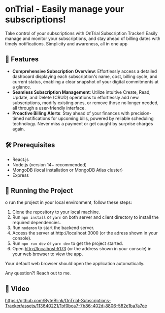 # onTrial - Easily manage your subscriptions!

Take control of your subscriptions with OnTrial Subscription Tracker! Easily manage and monitor your subscriptions, and stay ahead of billing dates with timely notifications. Simplicity and awareness, all in one app

## 🚀 Features

- **Comprehensive Subscription Overview**: Effortlessly access a detailed dashboard displaying each subscription's name, cost, billing cycle, and current status, enabling a clear snapshot of your digital commitments at a glance.
- **Seamless Subscription Management**: Utilize intuitive Create, Read, Update, and Delete (CRUD) operations to effortlessly add new subscriptions, modify existing ones, or remove those no longer needed, all through a user-friendly interface.
- **Proactive Billing Alerts**: Stay ahead of your finances with precision-timed notifications for upcoming bills, powered by reliable scheduling technology. Never miss a payment or get caught by surprise charges again.

## 🛠️ Prerequisites

- React.js
- Node.js (version 14+ recommended)
- MongoDB (local installation or MongoDB Atlas cluster)
- Express

## 🚦 Running the Project

o run the project in your local environment, follow these steps:

1. Clone the repository to your local machine.
2. Run `npm install` or `yarn` on both server and client directory to install the required dependencies.
3. Run `nodemon` to start the backend server.
4. Access the server at http://localhost:3000 (or the adress shown in your console).
5. Run `npm run dev` or `yarn dev` to get the project started.
6. Open [http://localhost:5173](http://localhost:5173) (or the address shown in your console) in your web browser to view the app.

Your default web browser should open the application automatically.

Any question?! Reach out to me.

## 📸 Video

https://github.com/ByteBlink/OnTrial-Subscriptions-Tracker/assets/113640221/1bf0bca7-7b86-402d-8806-582e1ba7a7ce
